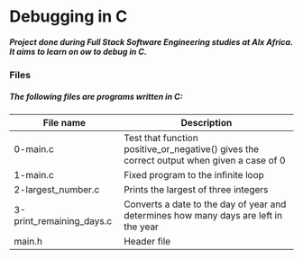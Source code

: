 # Debugging in C

##### Project done during Full Stack Software Engineering studies at Alx Africa. It aims to learn on ow to debug in C.

### Files

##### The following files are programs written in C:

| File name | Description |
| --- | --- |
| 0-main.c	| Test that function positive_or_negative() gives the correct output when given a case of 0 |
| 1-main.c	| Fixed program to the infinite loop |
| 2-largest_number.c | Prints the largest of three integers |
| 3-print_remaining_days.c	| Converts a date to the day of year and determines how many days are left in the year |
| main.h | Header file |
